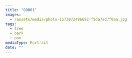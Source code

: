 ```yaml
---
title: "00001"
images:
  - /assets/media/photo-1573072486692-f9da7ad7f0aa.jpg
tags:
  - tree
  - bark
  - pov
mediaType: Portrait
date: ""
---
```

